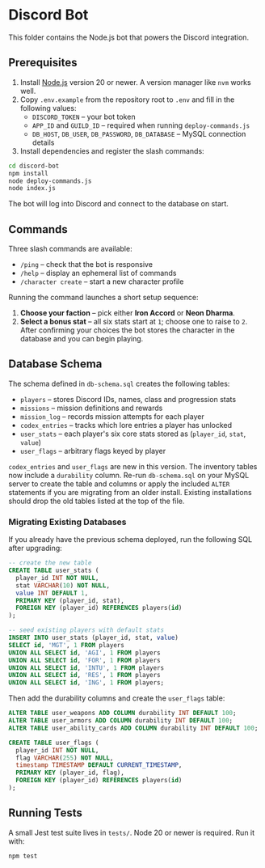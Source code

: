 # Discord Bot

This folder contains the Node.js bot that powers the Discord integration.

## Prerequisites

1. Install [Node.js](https://nodejs.org/) version 20 or newer. A version manager like `nvm` works well.
2. Copy `.env.example` from the repository root to `.env` and fill in the following values:
   - `DISCORD_TOKEN` – your bot token
   - `APP_ID` and `GUILD_ID` – required when running `deploy-commands.js`
   - `DB_HOST`, `DB_USER`, `DB_PASSWORD`, `DB_DATABASE` – MySQL connection details
3. Install dependencies and register the slash commands:

```bash
cd discord-bot
npm install
node deploy-commands.js
node index.js
```

The bot will log into Discord and connect to the database on start.

## Commands

Three slash commands are available:

- `/ping` – check that the bot is responsive
- `/help` – display an ephemeral list of commands
- `/character create` – start a new character profile

Running the command launches a short setup sequence:
1. **Choose your faction** – pick either **Iron Accord** or **Neon Dharma**.
2. **Select a bonus stat** – all six stats start at `1`; choose one to raise to `2`.
After confirming your choices the bot stores the character in the database and you can begin playing.

## Database Schema

The schema defined in `db-schema.sql` creates the following tables:

- `players` – stores Discord IDs, names, class and progression stats
- `missions` – mission definitions and rewards
- `mission_log` – records mission attempts for each player
- `codex_entries` – tracks which lore entries a player has unlocked
- `user_stats` – each player's six core stats stored as (`player_id`, `stat`, `value`)
- `user_flags` – arbitrary flags keyed by player

`codex_entries` and `user_flags` are new in this version. The inventory tables now include a `durability` column. Re-run `db-schema.sql` on your MySQL server to create the table and columns or apply the included `ALTER` statements if you are migrating from an older install. Existing installations should drop the old tables listed at the top of the file.

### Migrating Existing Databases

If you already have the previous schema deployed, run the following SQL after upgrading:

```sql
-- create the new table
CREATE TABLE user_stats (
  player_id INT NOT NULL,
  stat VARCHAR(10) NOT NULL,
  value INT DEFAULT 1,
  PRIMARY KEY (player_id, stat),
  FOREIGN KEY (player_id) REFERENCES players(id)
);

-- seed existing players with default stats
INSERT INTO user_stats (player_id, stat, value)
SELECT id, 'MGT', 1 FROM players
UNION ALL SELECT id, 'AGI', 1 FROM players
UNION ALL SELECT id, 'FOR', 1 FROM players
UNION ALL SELECT id, 'INTU', 1 FROM players
UNION ALL SELECT id, 'RES', 1 FROM players
UNION ALL SELECT id, 'ING', 1 FROM players;
```

Then add the durability columns and create the `user_flags` table:

```sql
ALTER TABLE user_weapons ADD COLUMN durability INT DEFAULT 100;
ALTER TABLE user_armors ADD COLUMN durability INT DEFAULT 100;
ALTER TABLE user_ability_cards ADD COLUMN durability INT DEFAULT 100;

CREATE TABLE user_flags (
  player_id INT NOT NULL,
  flag VARCHAR(255) NOT NULL,
  timestamp TIMESTAMP DEFAULT CURRENT_TIMESTAMP,
  PRIMARY KEY (player_id, flag),
  FOREIGN KEY (player_id) REFERENCES players(id)
);
```

## Running Tests

A small Jest test suite lives in `tests/`. Node 20 or newer is required. Run it with:

```bash
npm test
```
